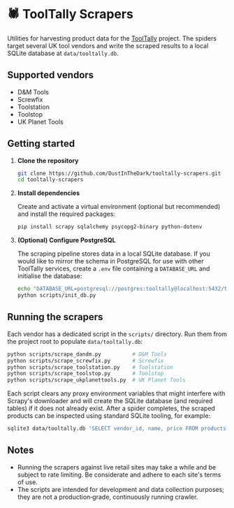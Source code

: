# 🕷️ ToolTally Scrapers

Utilities for harvesting product data for the
[ToolTally](https://github.com/DustInTheDark/tooltally-frontend) project.
The spiders target several UK tool vendors and write the scraped results to a
local SQLite database at `data/tooltally.db`.

## Supported vendors

- D&M Tools
- Screwfix
- Toolstation
- Toolstop
- UK Planet Tools

## Getting started

1. **Clone the repository**

   ```bash
   git clone https://github.com/DustInTheDark/tooltally-scrapers.git
   cd tooltally-scrapers
   ```

2. **Install dependencies**

   Create and activate a virtual environment (optional but recommended) and
   install the required packages:

   ```bash
   pip install scrapy sqlalchemy psycopg2-binary python-dotenv
   ```

3. **(Optional) Configure PostgreSQL**

   The scraping pipeline stores data in a local SQLite database. If you would
   like to mirror the schema in PostgreSQL for use with other ToolTally
   services, create a `.env` file containing a `DATABASE_URL` and initialise the
   database:

   ```bash
   echo "DATABASE_URL=postgresql://postgres:tooltally@localhost:5432/tooltally" > .env
   python scripts/init_db.py
   ```

## Running the scrapers

Each vendor has a dedicated script in the `scripts/` directory. Run them from
the project root to populate `data/tooltally.db`:

```bash
python scripts/scrape_dandm.py          # D&M Tools
python scripts/scrape_screwfix.py       # Screwfix
python scripts/scrape_toolstation.py    # Toolstation
python scripts/scrape_toolstop.py       # Toolstop
python scripts/scrape_ukplanettools.py  # UK Planet Tools
```

Each script clears any proxy environment variables that might interfere with
Scrapy's downloader and will create the SQLite database (and required tables)
if it does not already exist. After a spider completes, the scraped products
can be inspected using standard SQLite tooling, for example:

```bash
sqlite3 data/tooltally.db 'SELECT vendor_id, name, price FROM products LIMIT 10;'
```

## Notes

- Running the scrapers against live retail sites may take a while and be
  subject to rate limiting. Be considerate and adhere to each site's terms of
  use.
- The scripts are intended for development and data collection purposes; they
  are not a production‑grade, continuously running crawler.